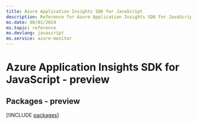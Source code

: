 ```yaml
---
title: Azure Application Insights SDK for JavaScript
description: Reference for Azure Application Insights SDK for JavaScript
ms.date: 08/01/2024
ms.topic: reference
ms.devlang: javascript
ms.service: azure-monitor
---
```

# Azure Application Insights SDK for JavaScript - preview
## Packages - preview
[!INCLUDE [packages](application-insights-index.md)]